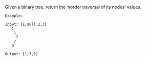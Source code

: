 Given a binary tree, return the inorder traversal of its nodes' values.
```
Example:

Input: [1,null,2,3]
   1
    \
     2
    /
   3

Output: [1,3,2]
```